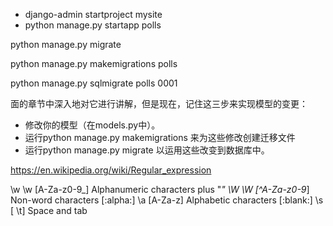 
- django-admin startproject mysite
-  python manage.py startapp polls


python manage.py migrate

python manage.py makemigrations polls

python manage.py sqlmigrate polls 0001

面的章节中深入地对它进行讲解，但是现在，记住这三步来实现模型的变更：

- 修改你的模型（在models.py中）。
- 运行python manage.py makemigrations 来为这些修改创建迁移文件
- 运行python manage.py migrate 以运用这些改变到数据库中。

https://en.wikipedia.org/wiki/Regular_expression

\w	\w	[A-Za-z0-9_]	Alphanumeric characters plus "_"
\W	\W	[^A-Za-z0-9_]	Non-word characters
[:alpha:]			\a	[A-Za-z]	Alphabetic characters
[:blank:]			\s	[ \t]	Space and tab